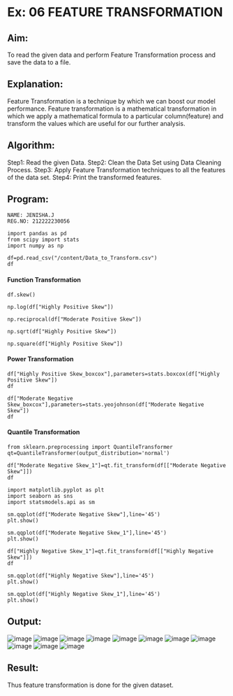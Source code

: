 # Ex: 06 FEATURE TRANSFORMATION
## Aim:
To read the given data and perform Feature Transformation process and save the data to a file.

## Explanation:
Feature Transformation is a technique by which we can boost our model performance. Feature transformation is a mathematical transformation in which we apply a mathematical formula to a particular column(feature) and transform the values which are useful for our further analysis.

## Algorithm:
Step1: Read the given Data.
Step2: Clean the Data Set using Data Cleaning Process.
Step3: Apply Feature Transformation techniques to all the features of the data set.
Step4: Print the transformed features.

## Program:
```
NAME: JENISHA.J
REG.NO: 212222230056
```
```
import pandas as pd
from scipy import stats
import numpy as np

df=pd.read_csv("/content/Data_to_Transform.csv")
df
```
#### Function Transformation
```
df.skew()

np.log(df["Highly Positive Skew"])

np.reciprocal(df["Moderate Positive Skew"])

np.sqrt(df["Highly Positive Skew"])

np.square(df["Highly Positive Skew"])

```
#### Power Transformation
```
df["Highly Positive Skew_boxcox"],parameters=stats.boxcox(df["Highly Positive Skew"])
df

df["Moderate Negative Skew_boxcox"],parameters=stats.yeojohnson(df["Moderate Negative Skew"])
df
```
#### Quantile Transformation
```
from sklearn.preprocessing import QuantileTransformer
qt=QuantileTransformer(output_distribution='normal')

df["Moderate Negative Skew_1"]=qt.fit_transform(df[["Moderate Negative Skew"]])
df

import matplotlib.pyplot as plt
import seaborn as sns
import statsmodels.api as sm

sm.qqplot(df["Moderate Negative Skew"],line='45')
plt.show()

sm.qqplot(df["Moderate Negative Skew_1"],line='45')
plt.show()

df["Highly Negative Skew_1"]=qt.fit_transform(df[["Highly Negative Skew"]])
df

sm.qqplot(df["Highly Negative Skew"],line='45')
plt.show()

sm.qqplot(df["Highly Negative Skew_1"],line='45')
plt.show()
```

## Output:
![image](https://github.com/Jenishajustin/ODD2023-Datascience-Ex06/assets/119405070/2e054f62-b835-43d2-8f47-efcee728fab2)
![image](https://github.com/Jenishajustin/ODD2023-Datascience-Ex06/assets/119405070/a3f3bc3e-e663-4cd1-99ed-c734850c684f)
![image](https://github.com/Jenishajustin/ODD2023-Datascience-Ex06/assets/119405070/9477a098-5f49-4203-a987-c31643eb2cb6)
![image](https://github.com/Jenishajustin/ODD2023-Datascience-Ex06/assets/119405070/6496ab77-fb77-4d81-af83-a3680a5c7e55)
![image](https://github.com/Jenishajustin/ODD2023-Datascience-Ex06/assets/119405070/dbcadc87-d908-4249-bae2-d7dda75e3cf6)
![image](https://github.com/Jenishajustin/ODD2023-Datascience-Ex06/assets/119405070/374f801b-1638-48cd-a5e0-8c90a3c9ed1f)
![image](https://github.com/Jenishajustin/ODD2023-Datascience-Ex06/assets/119405070/435d2d2d-565f-46ef-bbf1-0c6c54146782)
![image](https://github.com/Jenishajustin/ODD2023-Datascience-Ex06/assets/119405070/7364d223-9700-4f2b-9387-903478cf7324)
![image](https://github.com/Jenishajustin/ODD2023-Datascience-Ex06/assets/119405070/6a8935e0-0333-4f5c-90d4-4aeeac32fee9)
![image](https://github.com/Jenishajustin/ODD2023-Datascience-Ex06/assets/119405070/8d556ad9-31b7-4111-8a61-225cca8c0eba)
![image](https://github.com/Jenishajustin/ODD2023-Datascience-Ex06/assets/119405070/971119cf-1d7e-47d7-b69d-ce13c9c5b5ac)

## Result:
Thus feature transformation is done for the given dataset.
